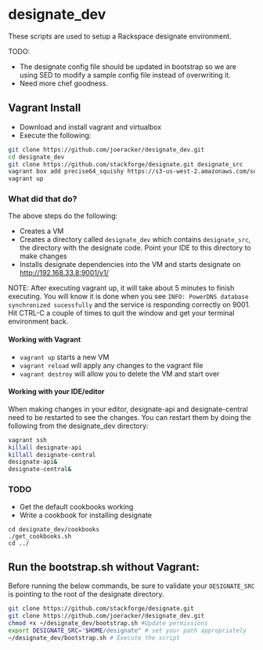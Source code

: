 designate_dev
=============

These scripts are used to setup a Rackspace designate environment. 


TODO:
* The designate config file should be updated in bootstrap so we are using SED to modify a sample config file instead of overwriting it.
* Need more chef goodness.

## Vagrant Install
* Download and install vagrant and virtualbox
* Execute the following:

``` bash
git clone https://github.com/joeracker/designate_dev.git
cd designate_dev
git clone https://github.com/stackforge/designate.git designate_src
vagrant box add precise64_squishy https://s3-us-west-2.amazonaws.com/squishy.vagrant-boxes/precise64_squishy_2013-02-09.box
vagrant up
```

### What did that do?
The above steps do the following:
* Creates a VM
* Creates a directory called `designate_dev` which contains `designate_src`, the directory with the designate code.  Point your IDE to this directory to make changes
* Installs designate dependencies into the VM and starts designate on http://192.168.33.8:9001/v1/

NOTE: After executing vagrant up, it will take about 5 minutes to finish executing. You will know it is done when you see `INFO: PowerDNS database synchronized sucessfully` and the service is responding correctly on 9001. Hit CTRL-C a couple of times to quit the window and get your terminal environment back.

#### Working with Vagrant
* `vagrant up` starts a new VM
* `vagrant reload` will apply any changes to the vagrant file
* `vagrant destroy` will allow you to delete the VM and start over

#### Working with your IDE/editor
When making changes in your editor, designate-api and designate-central need to be restarted to see the changes. You can restart them by doing the following from the designate_dev directory:
``` bash
vagrant ssh
killall designate-api
killall designate-central
designate-api&
designate-central&
```


### TODO
* Get the default cookbooks working
* Write a cookbook for installing designate

```
cd designate_dev/cookbooks
./get_cookbooks.sh
cd ../
```

## Run the bootstrap.sh without Vagrant:
Before running the below commands, be sure to validate your `DESIGNATE_SRC` is pointing to the root of the designate directory.

``` bash
git clone https://github.com/stackforge/designate.git
git clone https://github.com/joeracker/designate_dev.git
chmod +x ~/designate_dev/bootstrap.sh #Update permissions
export DESIGNATE_SRC="$HOME/designate" # set your path appropriately
~/designate_dev/bootstrap.sh # Execute the script
```
